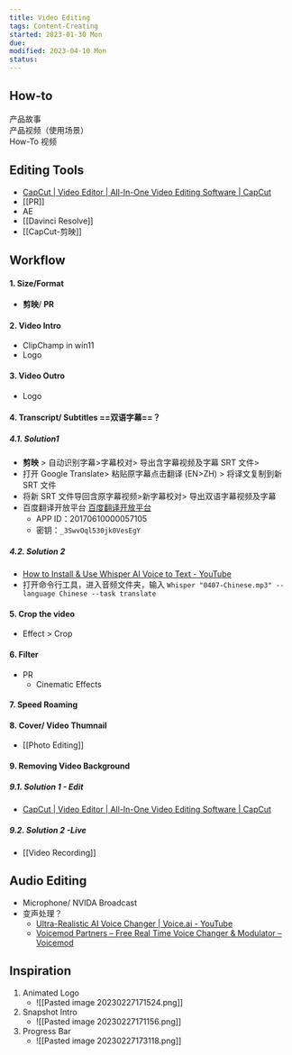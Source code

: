 ```yaml
---
title: Video Editing
tags: Content-Creating 
started: 2023-01-30 Mon
due: 
modified: 2023-04-10 Mon
status: 
---
```

## How-to
产品故事  
产品视频（使用场景）  
How-To 视频
## Editing Tools
- [CapCut | Video Editor | All-In-One Video Editing Software | CapCut](https://www.capcut.com/editor?article_title=&article_type=&from_page=article_page&__action_from=page_header&enter_from=signup&__from_page=work_space&scenario=youtube_ads)
- [[PR]]
- AE
- [[Davinci Resolve]]
- [[CapCut-剪映]]
## Workflow
#### 1. Size/Format
- **剪映**/ **PR**
#### 2. Video Intro
- ClipChamp in win11
- Logo
#### 3. Video Outro
- Logo
#### 4. Transcript/ Subtitles ==双语字幕==？
##### 4.1. Solution1
- **剪映** > 自动识别字幕>字幕校对> 导出含字幕视频及字幕 SRT 文件> 
- 打开 Google Translate> 粘贴原字幕点击翻译 (EN>ZH) > 将译文复制到新 SRT 文件
- 将新 SRT 文件导回含原字幕视频>新字幕校对> 导出双语字幕视频及字幕 
- 百度翻译开放平台 [百度翻译开放平台](http://api.fanyi.baidu.com/)
	- APP ID：20170610000057105
	- 密钥：`_3SwvOql530jk0VesEgY`
##### 4.2. Solution 2
- [How to Install & Use Whisper AI Voice to Text - YouTube](https://www.youtube.com/watch?v=ABFqbY_rmEk)
- 打开命令行工具，进入音频文件夹，输入 `Whisper "0407-Chinese.mp3" --language Chinese --task translate`
#### 5. Crop the video 
- Effect > Crop
#### 6. Filter 
- PR
	- Cinematic Effects
#### 7. Speed Roaming
#### 8. Cover/ Video Thumnail
- [[Photo Editing]]
#### 9. Removing Video Background
##### 9.1. Solution 1 - Edit
- [CapCut | Video Editor | All-In-One Video Editing Software | CapCut](https://www.capcut.com/editor?article_title=&article_type=&from_page=article_page&__action_from=page_header&enter_from=signup&__from_page=work_space&scenario=youtube_ads)
##### 9.2. Solution 2 -Live
- [[Video Recording]]
## Audio Editing
- Microphone/ NVIDA Broadcast
- 变声处理？
	- [Ultra-Realistic AI Voice Changer | Voice.ai - YouTube](https://www.youtube.com/watch?v=nb3R30b-uhc)
	- [Voicemod Partners – Free Real Time Voice Changer & Modulator – Voicemod](https://www.voicemod.net/voicemod-partners/?utm_source=VMAMBASSADORS&utm_campaign=6023c486c498e&refn=Kevin+Stratvert&tracking_id=SC16IH4INkCsskrPPT8mTkyaomoWKdJE)
## Inspiration
1. Animated Logo
	- ![[Pasted image 20230227171524.png]]
2. Snapshot Intro
	- ![[Pasted image 20230227171156.png]]
3. Progress Bar
	- ![[Pasted image 20230227173118.png]]